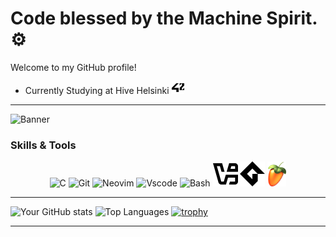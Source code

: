 #  Code blessed by the Machine Spirit. ⚙

Welcome to my GitHub profile!

- Currently Studying at Hive Helsinki <img src="https://raw.githubusercontent.com/usvapel/usvapel/main/assets/icons/42.png" alt="42" width="20" height="20"/>

---

![Banner](https://media2.giphy.com/media/v1.Y2lkPTc5MGI3NjExZ2NzaWhlYWkycHR0bXg3ZHQ4bzlwZnN0M3pscTQ1cDF5cHNrNXhsNSZlcD12MV9pbnRlcm5hbF9naWZfYnlfaWQmY3Q9Zw/W0VXrK5sHszFSiY7LD/giphy.gif)

### Skills & Tools
<p align="center">
  <img src="https://cdn.jsdelivr.net/gh/devicons/devicon@latest/icons/c/c-original.svg" alt="C" width="40" height="40"/>
  <img src="https://cdn.jsdelivr.net/gh/devicons/devicon@latest/icons/git/git-original.svg" alt="Git" width="40" height ="40"/>
  <img src="https://cdn.jsdelivr.net/gh/devicons/devicon@latest/icons/neovim/neovim-original.svg" alt="Neovim" width="40" height ="40"/>
  <img src="https://cdn.jsdelivr.net/gh/devicons/devicon@latest/icons/vscode/vscode-original.svg" alt="Vscode" width="40" height ="40"/>
  <img src="https://cdn.jsdelivr.net/gh/devicons/devicon@latest/icons/bash/bash-original.svg" alt="Bash" width="40" height ="40"/>
  <img src="https://raw.githubusercontent.com/usvapel/usvapel/main/assets/icons/virtualbox.png" alt="Virtualbox" width="40" height="40"/>
  <img src="https://raw.githubusercontent.com/usvapel/usvapel/main/assets/icons/gamemaker.png" alt="Gamemaker" width="40" height="40"/>
  <img src="https://raw.githubusercontent.com/usvapel/usvapel/main/assets/icons/flstudio.png" alt="Fl-studio" width="30" height="40"/>
</p>

---

![Your GitHub stats](https://github-readme-stats.vercel.app/api?username=usvapel&show_icons=true&theme=radical)
![Top Languages](https://github-readme-stats.vercel.app/api/top-langs/?username=usvapel&layout=compact&theme=radical)
[![trophy](https://github-profile-trophy.vercel.app/?username=usvapel)](https://github.com/ryo-ma/github-profile-trophy)



---
